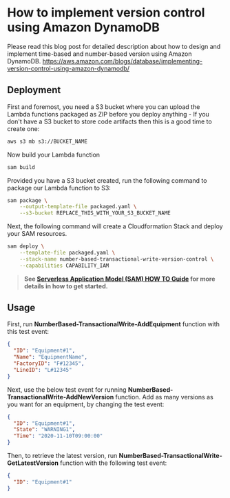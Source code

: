 # How to implement version control using Amazon DynamoDB

Please read this blog post for detailed description about how to design and implement time-based and number-based version using Amazon DynamoDB. https://aws.amazon.com/blogs/database/implementing-version-control-using-amazon-dynamodb/


## Deployment

First and foremost, you need a S3 bucket where you can upload the Lambda functions packaged as ZIP before you deploy anything - If you don't have a S3 bucket to store code artifacts then this is a good time to create one:

```bash
aws s3 mb s3://BUCKET_NAME
```

Now build your Lambda function

```bash
sam build
```

Provided you have a S3 bucket created, run the following command to package our Lambda function to S3:

```bash
sam package \
    --output-template-file packaged.yaml \
    --s3-bucket REPLACE_THIS_WITH_YOUR_S3_BUCKET_NAME
```

Next, the following command will create a Cloudformation Stack and deploy your SAM resources.

```bash
sam deploy \
    --template-file packaged.yaml \
    --stack-name number-based-transactional-write-version-control \
    --capabilities CAPABILITY_IAM
```

> **See [Serverless Application Model (SAM) HOW TO Guide](https://github.com/awslabs/serverless-application-model/blob/master/HOWTO.md) for more details in how to get started.**


## Usage

First, run **NumberBased-TransactionalWrite-AddEquipment** function with this test event:

```json
{
  "ID": "Equipment#1",
  "Name": "EquipmentName",
  "FactoryID": "F#12345",
  "LineID": "L#12345"
}
```

Next, use the below test event for running **NumberBased-TransactionalWrite-AddNewVersion** function. Add as many versions as you want for an equipment, by changing the test event:

```json
{
  "ID": "Equipment#1",
  "State": "WARNING1",
  "Time": "2020-11-10T09:00:00"
}
```

Then, to retrieve the latest version, run **NumberBased-TransactionalWrite-GetLatestVersion** function with the following test event:

```json
{
  "ID": "Equipment#1"
}
```

